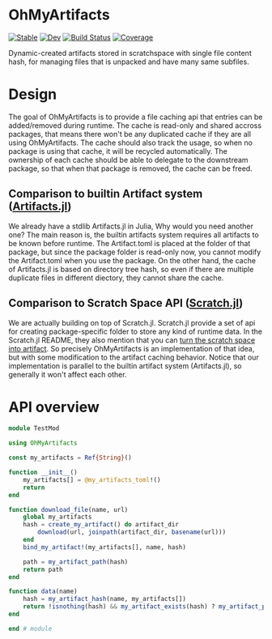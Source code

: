 # OhMyArtifacts

[![Stable](https://img.shields.io/badge/docs-stable-blue.svg)](https://chengchingwen.github.io/OhMyArtifacts.jl/stable)
[![Dev](https://img.shields.io/badge/docs-dev-blue.svg)](https://chengchingwen.github.io/OhMyArtifacts.jl/dev)
[![Build Status](https://github.com/chengchingwen/OhMyArtifacts.jl/workflows/CI/badge.svg)](https://github.com/chengchingwen/OhMyArtifacts.jl/actions)
[![Coverage](https://codecov.io/gh/chengchingwen/OhMyArtifacts.jl/branch/master/graph/badge.svg)](https://codecov.io/gh/chengchingwen/OhMyArtifacts.jl)

Dynamic-created artifacts stored in scratchspace with single file content hash,
 for managing files that is unpacked and have many same subfiles.

# Design

The goal of OhMyArtifacts is to provide a file caching api that entries can be added/removed during runtime.
 The cache is read-only and shared accross packages, that means there won't be any duplicated cache if
 they are all using OhMyArtifacts. The cache should also track the usage, so when no package is using that
 cache, it will be recycled automatically. The ownership of each cache should be able to delegate to the
 downstream package, so that when that package is removed, the cache can be freed.

## Comparison to builtin Artifact system ([Artifacts.jl](https://pkgdocs.julialang.org/v1/artifacts/))

We already have a stdlib Artifacts.jl in Julia, Why would you need another one? The main reason is,
 the builtin artifacts system requires all artifacts to be known before runtime. The Artifact.toml is placed
 at the folder of that package, but since the package folder is read-only now, you cannot modify the
 Artifact.toml when you use the package. On the other hand, the cache of Artifacts.jl is based on directory
 tree hash, so even if there are multiple duplicate files in different diectory, they cannot share the cache.

## Comparison to Scratch Space API ([Scratch.jl](https://github.com/JuliaPackaging/Scratch.jl))

We are actually building on top of Scratch.jl. Scratch.jl provide a set of api for creating package-specific
 folder to store any kind of runtime data. In the Scratch.jl README, they also mention that you can
 [turn the scratch space into artifact](https://github.com/JuliaPackaging/Scratch.jl#can-i-use-a-scratch-space-as-a-temporary-workspace-then-turn-it-into-an-artifact). So precisely OhMyArtifacts is an implementation of that idea,
 but with some modification to the artifact caching behavior. Notice that our implementation is parallel to
 the builtin artifact system (Artifacts.jl), so generally it won't affect each other.

# API overview

```julia
module TestMod

using OhMyArtifacts

const my_artifacts = Ref{String}()

function __init__()
    my_artifacts[] = @my_artifacts_toml!()
    return
end

function download_file(name, url)
    global my_artifacts
    hash = create_my_artifact() do artifact_dir
        download(url, joinpath(artifact_dir, basename(url)))
    end
    bind_my_artifact!(my_artifacts[], name, hash)

    path = my_artifact_path(hash)
    return path
end

function data(name)
    hash = my_artifact_hash(name, my_artifacts[])
    return !isnothing(hash) && my_artifact_exists(hash) ? my_artifact_path(hash) : nothing
end

end # module
```
